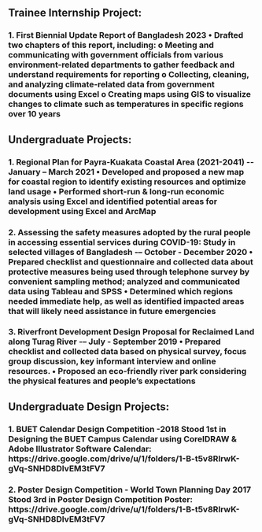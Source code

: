 <h2> Trainee Internship Project:
<h3> 1. First Biennial Update Report of Bangladesh 2023
•	Drafted two chapters of this report, including:
    o	Meeting and communicating with government officials from various environment-related departments to gather feedback and understand requirements for reporting
    o	Collecting, cleaning, and analyzing climate-related data from government documents using Excel
    o	Creating maps using GIS to visualize changes to climate such as temperatures in specific regions over 10 years


<h2> Undergraduate Projects:
<h3> 1. Regional Plan for Payra-Kuakata Coastal Area (2021-2041)	     --January – March 2021
•	Developed and proposed a new map for coastal region to identify existing resources and optimize land usage
•	Performed short-run & long-run economic analysis using Excel and identified potential areas for development using Excel and ArcMap

<h3> 2. Assessing the safety measures adopted by the rural people in accessing essential services during COVID-19: Study in selected villages of Bangladesh         -– October - December 2020
•	Prepared checklist and questionnaire and collected data about protective measures being used through telephone survey by convenient sampling method; analyzed and communicated data using Tableau and SPSS 
•	Determined which regions needed immediate help, as well as identified impacted areas that will likely need assistance in future emergencies

<h3> 3. Riverfront Development Design Proposal for Reclaimed Land along Turag River       -– July - September 2019
•	Prepared checklist and collected data based on physical survey, focus group discussion, key informant interview and online resources.
•	Proposed an eco-friendly river park considering the physical features and people’s expectations


<h2> Undergraduate Design Projects:
<h3> 1. BUET Calendar Design Competition -2018
Stood 1st in Designing the BUET Campus Calendar using CorelDRAW & Adobe Illustrator Software
Calendar: https://drive.google.com/drive/u/1/folders/1-B-t5v8RlrwK-gVq-SNHD8DlvEM3tFV7

<h3> 2. Poster Design Competition - World Town Planning Day 2017
Stood 3rd in Poster Design Competition
Poster: https://drive.google.com/drive/u/1/folders/1-B-t5v8RlrwK-gVq-SNHD8DlvEM3tFV7
